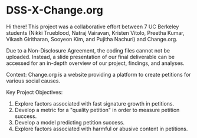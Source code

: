 # DSS-X-Change.org

Hi there! This project was a collaborative effort between 7 UC Berkeley students (Nikki Trueblood, Natraj Vairavan, Kristen Vitolo, Preetha Kumar, Vikash Giritharan, Sooyeon Kim, and Pujitha Nachuri) and Change.org.

Due to a Non-Disclosure Agreement, the coding files cannot not be uploaded. Instead, a slide presentation of our final deliverable can be accessed for an in-depth overview of our project, findings, and analyses.

Context: Change.org is a website providing a platform to create petitions for various social causes. 

Key Project Objectives: 
1. Explore factors associated with fast signature growth in petitions.
2. Develop a metric for a "quality petition" in order to measure petition success.
3. Develop a model predicting petition success.
4. Explore factors associated with harmful or abusive content in petitions.
